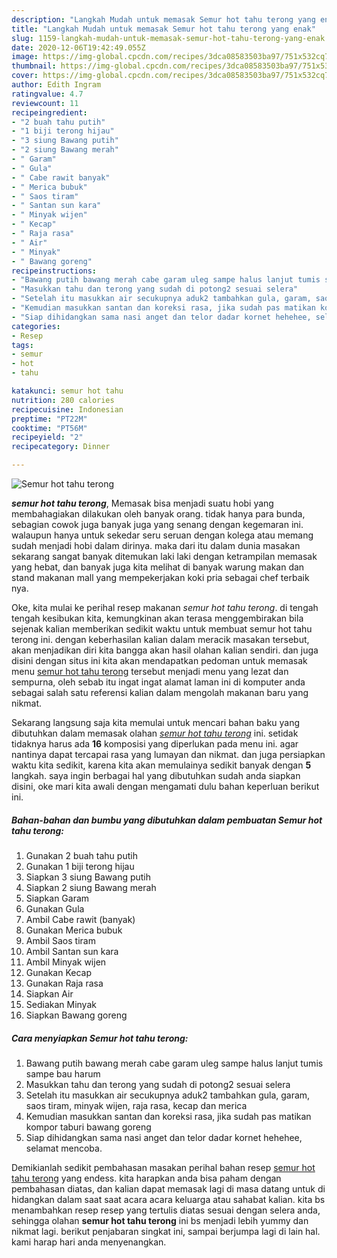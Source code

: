 ```yaml
---
description: "Langkah Mudah untuk memasak Semur hot tahu terong yang enak"
title: "Langkah Mudah untuk memasak Semur hot tahu terong yang enak"
slug: 1159-langkah-mudah-untuk-memasak-semur-hot-tahu-terong-yang-enak
date: 2020-12-06T19:42:49.055Z
image: https://img-global.cpcdn.com/recipes/3dca08583503ba97/751x532cq70/semur-hot-tahu-terong-foto-resep-utama.jpg
thumbnail: https://img-global.cpcdn.com/recipes/3dca08583503ba97/751x532cq70/semur-hot-tahu-terong-foto-resep-utama.jpg
cover: https://img-global.cpcdn.com/recipes/3dca08583503ba97/751x532cq70/semur-hot-tahu-terong-foto-resep-utama.jpg
author: Edith Ingram
ratingvalue: 4.7
reviewcount: 11
recipeingredient:
- "2 buah tahu putih"
- "1 biji terong hijau"
- "3 siung Bawang putih"
- "2 siung Bawang merah"
- " Garam"
- " Gula"
- " Cabe rawit banyak"
- " Merica bubuk"
- " Saos tiram"
- " Santan sun kara"
- " Minyak wijen"
- " Kecap"
- " Raja rasa"
- " Air"
- " Minyak"
- " Bawang goreng"
recipeinstructions:
- "Bawang putih bawang merah cabe garam uleg sampe halus lanjut tumis sampe bau harum"
- "Masukkan tahu dan terong yang sudah di potong2 sesuai selera"
- "Setelah itu masukkan air secukupnya aduk2 tambahkan gula, garam, saos tiram, minyak wijen, raja rasa, kecap dan merica"
- "Kemudian masukkan santan dan koreksi rasa, jika sudah pas matikan kompor taburi bawang goreng"
- "Siap dihidangkan sama nasi anget dan telor dadar kornet hehehee, selamat mencoba."
categories:
- Resep
tags:
- semur
- hot
- tahu

katakunci: semur hot tahu 
nutrition: 280 calories
recipecuisine: Indonesian
preptime: "PT22M"
cooktime: "PT56M"
recipeyield: "2"
recipecategory: Dinner

---
```



![Semur hot tahu terong](https://img-global.cpcdn.com/recipes/3dca08583503ba97/751x532cq70/semur-hot-tahu-terong-foto-resep-utama.jpg)

<b><i>semur hot tahu terong</i></b>, Memasak bisa menjadi suatu hobi yang membahagiakan dilakukan oleh banyak orang. tidak hanya para bunda, sebagian cowok juga banyak juga yang senang dengan kegemaran ini. walaupun hanya untuk sekedar seru seruan dengan kolega atau memang sudah menjadi hobi dalam dirinya. maka dari itu dalam dunia masakan sekarang sangat banyak ditemukan laki laki dengan ketrampilan memasak yang hebat, dan banyak juga kita melihat di banyak warung makan dan stand makanan mall yang mempekerjakan koki pria sebagai chef terbaik nya.

Oke, kita mulai ke perihal resep makanan <i>semur hot tahu terong</i>. di tengah tengah kesibukan kita, kemungkinan akan terasa menggembirakan bila sejenak kalian memberikan sedikit waktu untuk membuat semur hot tahu terong ini. dengan keberhasilan kalian dalam meracik masakan tersebut, akan menjadikan diri kita bangga akan hasil olahan kalian sendiri. dan juga disini dengan situs ini kita akan mendapatkan pedoman untuk memasak menu <u>semur hot tahu terong</u> tersebut menjadi menu yang lezat dan sempurna, oleh sebab itu ingat ingat alamat laman ini di komputer anda sebagai salah satu referensi kalian dalam mengolah makanan baru yang nikmat.




Sekarang langsung saja kita memulai untuk mencari bahan baku yang dibutuhkan dalam memasak olahan <u><i>semur hot tahu terong</i></u> ini. setidak tidaknya harus ada <b>16</b> komposisi yang diperlukan pada menu ini. agar nantinya dapat tercapai rasa yang lumayan dan nikmat. dan juga persiapkan waktu kita sedikit, karena kita akan memulainya sedikit banyak dengan <b>5</b> langkah. saya ingin berbagai hal yang dibutuhkan sudah anda siapkan disini, oke mari kita awali dengan mengamati dulu bahan keperluan berikut ini.

<!--inarticleads1-->

##### Bahan-bahan dan bumbu yang dibutuhkan dalam pembuatan Semur hot tahu terong:

1. Gunakan 2 buah tahu putih
1. Gunakan 1 biji terong hijau
1. Siapkan 3 siung Bawang putih
1. Siapkan 2 siung Bawang merah
1. Siapkan  Garam
1. Gunakan  Gula
1. Ambil  Cabe rawit (banyak)
1. Gunakan  Merica bubuk
1. Ambil  Saos tiram
1. Ambil  Santan sun kara
1. Ambil  Minyak wijen
1. Gunakan  Kecap
1. Gunakan  Raja rasa
1. Siapkan  Air
1. Sediakan  Minyak
1. Siapkan  Bawang goreng




<!--inarticleads2-->

##### Cara menyiapkan Semur hot tahu terong:

1. Bawang putih bawang merah cabe garam uleg sampe halus lanjut tumis sampe bau harum
1. Masukkan tahu dan terong yang sudah di potong2 sesuai selera
1. Setelah itu masukkan air secukupnya aduk2 tambahkan gula, garam, saos tiram, minyak wijen, raja rasa, kecap dan merica
1. Kemudian masukkan santan dan koreksi rasa, jika sudah pas matikan kompor taburi bawang goreng
1. Siap dihidangkan sama nasi anget dan telor dadar kornet hehehee, selamat mencoba.




Demikianlah sedikit pembahasan masakan perihal bahan resep <u>semur hot tahu terong</u> yang endess. kita harapkan anda bisa paham dengan pembahasan diatas, dan kalian dapat memasak lagi di masa datang untuk di hidangkan dalam saat saat acara acara keluarga atau sahabat kalian. kita bs menambahkan resep resep yang tertulis diatas sesuai dengan selera anda, sehingga olahan <b>semur hot tahu terong</b> ini bs menjadi lebih yummy dan nikmat lagi. berikut penjabaran singkat ini, sampai berjumpa lagi di lain hal. kami harap hari anda menyenangkan.

